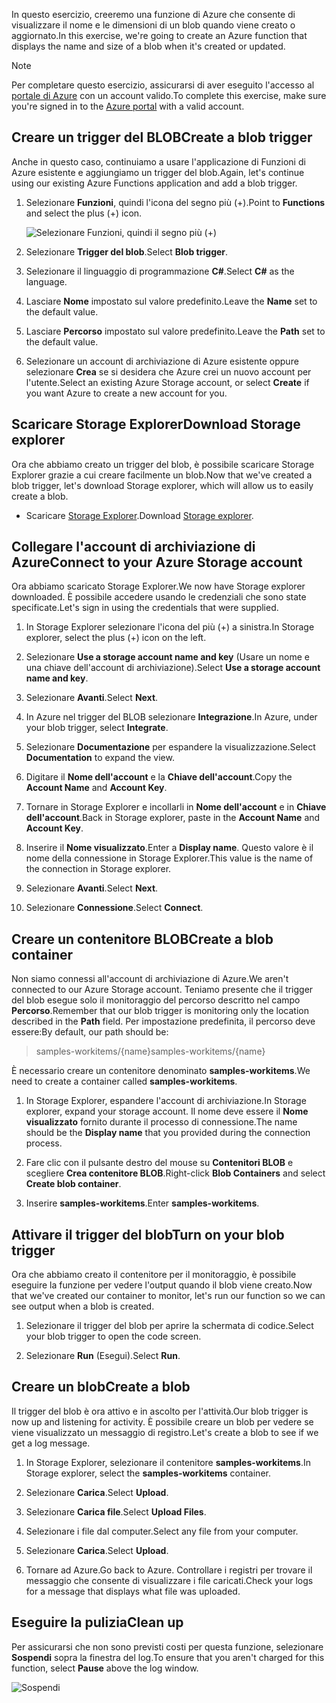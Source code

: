 <span data-ttu-id="d2bbc-101">In questo esercizio, creeremo una funzione di Azure che consente di visualizzare il nome e le dimensioni di un blob quando viene creato o aggiornato.</span><span class="sxs-lookup"><span data-stu-id="d2bbc-101">In this exercise, we're going to create an Azure function that displays the name and size of a blob when it's created or updated.</span></span> 

> [!NOTE]
> <span data-ttu-id="d2bbc-102">Per completare questo esercizio, assicurarsi di aver eseguito l'accesso al [portale di Azure](https://portal.azure.com/) con un account valido.</span><span class="sxs-lookup"><span data-stu-id="d2bbc-102">To complete this exercise, make sure you're signed in to the [Azure portal](https://portal.azure.com/) with a valid account.</span></span>

## <a name="create-a-blob-trigger"></a><span data-ttu-id="d2bbc-103">Creare un trigger del BLOB</span><span class="sxs-lookup"><span data-stu-id="d2bbc-103">Create a blob trigger</span></span>

<span data-ttu-id="d2bbc-104">Anche in questo caso, continuiamo a usare l'applicazione di Funzioni di Azure esistente e aggiungiamo un trigger del blob.</span><span class="sxs-lookup"><span data-stu-id="d2bbc-104">Again, let's continue using our existing Azure Functions application and add a blob trigger.</span></span>

1. <span data-ttu-id="d2bbc-105">Selezionare **Funzioni**, quindi l'icona del segno più (+).</span><span class="sxs-lookup"><span data-stu-id="d2bbc-105">Point to **Functions** and select the plus (+) icon.</span></span>

    ![Selezionare Funzioni, quindi il segno più (+)](../media-drafts/4-hover-function.png)

1. <span data-ttu-id="d2bbc-107">Selezionare **Trigger del blob**.</span><span class="sxs-lookup"><span data-stu-id="d2bbc-107">Select **Blob trigger**.</span></span>

1. <span data-ttu-id="d2bbc-108">Selezionare il linguaggio di programmazione **C#**.</span><span class="sxs-lookup"><span data-stu-id="d2bbc-108">Select **C#** as the language.</span></span> 

1. <span data-ttu-id="d2bbc-109">Lasciare **Nome** impostato sul valore predefinito.</span><span class="sxs-lookup"><span data-stu-id="d2bbc-109">Leave the **Name** set to the default value.</span></span>

1. <span data-ttu-id="d2bbc-110">Lasciare **Percorso** impostato sul valore predefinito.</span><span class="sxs-lookup"><span data-stu-id="d2bbc-110">Leave the **Path** set to the default value.</span></span>

1. <span data-ttu-id="d2bbc-111">Selezionare un account di archiviazione di Azure esistente oppure selezionare **Crea** se si desidera che Azure crei un nuovo account per l'utente.</span><span class="sxs-lookup"><span data-stu-id="d2bbc-111">Select an existing Azure Storage account, or select **Create** if you want Azure to create a new account for you.</span></span>

## <a name="download-storage-explorer"></a><span data-ttu-id="d2bbc-112">Scaricare Storage Explorer</span><span class="sxs-lookup"><span data-stu-id="d2bbc-112">Download Storage explorer</span></span>

<span data-ttu-id="d2bbc-113">Ora che abbiamo creato un trigger del blob, è possibile scaricare Storage Explorer grazie a cui creare facilmente un blob.</span><span class="sxs-lookup"><span data-stu-id="d2bbc-113">Now that we've created a blob trigger, let's download Storage explorer, which will allow us to easily create a blob.</span></span>

- <span data-ttu-id="d2bbc-114">Scaricare [Storage Explorer](http://storageexplorer.com).</span><span class="sxs-lookup"><span data-stu-id="d2bbc-114">Download [Storage explorer](http://storageexplorer.com).</span></span>

## <a name="connect-to-your-azure-storage-account"></a><span data-ttu-id="d2bbc-115">Collegare l'account di archiviazione di Azure</span><span class="sxs-lookup"><span data-stu-id="d2bbc-115">Connect to your Azure Storage account</span></span>

<span data-ttu-id="d2bbc-116">Ora abbiamo scaricato Storage Explorer.</span><span class="sxs-lookup"><span data-stu-id="d2bbc-116">We now have Storage explorer downloaded.</span></span> <span data-ttu-id="d2bbc-117">È possibile accedere usando le credenziali che sono state specificate.</span><span class="sxs-lookup"><span data-stu-id="d2bbc-117">Let's sign in using the credentials that were supplied.</span></span>

1. <span data-ttu-id="d2bbc-118">In Storage Explorer selezionare l'icona del più (+) a sinistra.</span><span class="sxs-lookup"><span data-stu-id="d2bbc-118">In Storage explorer, select the plus (+) icon on the left.</span></span>

1. <span data-ttu-id="d2bbc-119">Selezionare **Use a storage account name and key** (Usare un nome e una chiave dell'account di archiviazione).</span><span class="sxs-lookup"><span data-stu-id="d2bbc-119">Select **Use a storage account name and key**.</span></span>

1. <span data-ttu-id="d2bbc-120">Selezionare **Avanti**.</span><span class="sxs-lookup"><span data-stu-id="d2bbc-120">Select **Next**.</span></span>

1. <span data-ttu-id="d2bbc-121">In Azure nel trigger del BLOB selezionare **Integrazione**.</span><span class="sxs-lookup"><span data-stu-id="d2bbc-121">In Azure, under your blob trigger, select **Integrate**.</span></span>

1. <span data-ttu-id="d2bbc-122">Selezionare **Documentazione** per espandere la visualizzazione.</span><span class="sxs-lookup"><span data-stu-id="d2bbc-122">Select **Documentation** to expand the view.</span></span>

1. <span data-ttu-id="d2bbc-123">Digitare il **Nome dell'account** e la **Chiave dell'account**.</span><span class="sxs-lookup"><span data-stu-id="d2bbc-123">Copy the **Account Name** and **Account Key**.</span></span>

1. <span data-ttu-id="d2bbc-124">Tornare in Storage Explorer e incollarli in **Nome dell'account** e in **Chiave dell'account**.</span><span class="sxs-lookup"><span data-stu-id="d2bbc-124">Back in Storage explorer, paste in the **Account Name** and **Account Key**.</span></span>

1. <span data-ttu-id="d2bbc-125">Inserire il **Nome visualizzato**.</span><span class="sxs-lookup"><span data-stu-id="d2bbc-125">Enter a **Display name**.</span></span> <span data-ttu-id="d2bbc-126">Questo valore è il nome della connessione in Storage Explorer.</span><span class="sxs-lookup"><span data-stu-id="d2bbc-126">This value is the name of the connection in Storage explorer.</span></span>

1. <span data-ttu-id="d2bbc-127">Selezionare **Avanti**.</span><span class="sxs-lookup"><span data-stu-id="d2bbc-127">Select **Next**.</span></span>

1. <span data-ttu-id="d2bbc-128">Selezionare **Connessione**.</span><span class="sxs-lookup"><span data-stu-id="d2bbc-128">Select **Connect**.</span></span> 

## <a name="create-a-blob-container"></a><span data-ttu-id="d2bbc-129">Creare un contenitore BLOB</span><span class="sxs-lookup"><span data-stu-id="d2bbc-129">Create a blob container</span></span>

<span data-ttu-id="d2bbc-130">Non siamo connessi all'account di archiviazione di Azure.</span><span class="sxs-lookup"><span data-stu-id="d2bbc-130">We aren't connected to our Azure Storage account.</span></span> <span data-ttu-id="d2bbc-131">Teniamo presente che il trigger del blob esegue solo il monitoraggio del percorso descritto nel campo **Percorso**.</span><span class="sxs-lookup"><span data-stu-id="d2bbc-131">Remember that our blob trigger is monitoring only the location described in the **Path** field.</span></span> <span data-ttu-id="d2bbc-132">Per impostazione predefinita, il percorso deve essere:</span><span class="sxs-lookup"><span data-stu-id="d2bbc-132">By default, our path should be:</span></span>

> <span data-ttu-id="d2bbc-133">samples-workitems/{name}</span><span class="sxs-lookup"><span data-stu-id="d2bbc-133">samples-workitems/{name}</span></span>

<span data-ttu-id="d2bbc-134">È necessario creare un contenitore denominato **samples-workitems**.</span><span class="sxs-lookup"><span data-stu-id="d2bbc-134">We need to create a container called **samples-workitems**.</span></span>

1. <span data-ttu-id="d2bbc-135">In Storage Explorer, espandere l'account di archiviazione.</span><span class="sxs-lookup"><span data-stu-id="d2bbc-135">In Storage explorer, expand your storage account.</span></span> <span data-ttu-id="d2bbc-136">Il nome deve essere il **Nome visualizzato** fornito durante il processo di connessione.</span><span class="sxs-lookup"><span data-stu-id="d2bbc-136">The name should be the **Display name** that you provided during the connection process.</span></span>

1. <span data-ttu-id="d2bbc-137">Fare clic con il pulsante destro del mouse su **Contenitori BLOB** e scegliere **Crea contenitore BLOB**.</span><span class="sxs-lookup"><span data-stu-id="d2bbc-137">Right-click **Blob Containers** and select **Create blob container**.</span></span>

1. <span data-ttu-id="d2bbc-138">Inserire **samples-workitems**.</span><span class="sxs-lookup"><span data-stu-id="d2bbc-138">Enter **samples-workitems**.</span></span>

## <a name="turn-on-your-blob-trigger"></a><span data-ttu-id="d2bbc-139">Attivare il trigger del blob</span><span class="sxs-lookup"><span data-stu-id="d2bbc-139">Turn on your blob trigger</span></span>

<span data-ttu-id="d2bbc-140">Ora che abbiamo creato il contenitore per il monitoraggio, è possibile eseguire la funzione per vedere l'output quando il blob viene creato.</span><span class="sxs-lookup"><span data-stu-id="d2bbc-140">Now that we've created our container to monitor, let's run our function so we can see output when a blob is created.</span></span>

1. <span data-ttu-id="d2bbc-141">Selezionare il trigger del blob per aprire la schermata di codice.</span><span class="sxs-lookup"><span data-stu-id="d2bbc-141">Select your blob trigger to open the code screen.</span></span>

1. <span data-ttu-id="d2bbc-142">Selezionare **Run** (Esegui).</span><span class="sxs-lookup"><span data-stu-id="d2bbc-142">Select **Run**.</span></span>

## <a name="create-a-blob"></a><span data-ttu-id="d2bbc-143">Creare un blob</span><span class="sxs-lookup"><span data-stu-id="d2bbc-143">Create a blob</span></span>

<span data-ttu-id="d2bbc-144">Il trigger del blob è ora attivo e in ascolto per l'attività.</span><span class="sxs-lookup"><span data-stu-id="d2bbc-144">Our blob trigger is now up and listening for activity.</span></span> <span data-ttu-id="d2bbc-145">È possibile creare un blob per vedere se viene visualizzato un messaggio di registro.</span><span class="sxs-lookup"><span data-stu-id="d2bbc-145">Let's create a blob to see if we get a log message.</span></span>

1. <span data-ttu-id="d2bbc-146">In Storage Explorer, selezionare il contenitore **samples-workitems**.</span><span class="sxs-lookup"><span data-stu-id="d2bbc-146">In Storage explorer, select the **samples-workitems** container.</span></span>

1. <span data-ttu-id="d2bbc-147">Selezionare **Carica**.</span><span class="sxs-lookup"><span data-stu-id="d2bbc-147">Select **Upload**.</span></span> 

1. <span data-ttu-id="d2bbc-148">Selezionare **Carica file**.</span><span class="sxs-lookup"><span data-stu-id="d2bbc-148">Select **Upload Files**.</span></span>

1. <span data-ttu-id="d2bbc-149">Selezionare i file dal computer.</span><span class="sxs-lookup"><span data-stu-id="d2bbc-149">Select any file from your computer.</span></span>

1. <span data-ttu-id="d2bbc-150">Selezionare **Carica**.</span><span class="sxs-lookup"><span data-stu-id="d2bbc-150">Select **Upload**.</span></span>

1. <span data-ttu-id="d2bbc-151">Tornare ad Azure.</span><span class="sxs-lookup"><span data-stu-id="d2bbc-151">Go back to Azure.</span></span> <span data-ttu-id="d2bbc-152">Controllare i registri per trovare il messaggio che consente di visualizzare i file caricati.</span><span class="sxs-lookup"><span data-stu-id="d2bbc-152">Check your logs for a message that displays what file was uploaded.</span></span>

## <a name="clean-up"></a><span data-ttu-id="d2bbc-153">Eseguire la pulizia</span><span class="sxs-lookup"><span data-stu-id="d2bbc-153">Clean up</span></span>

<span data-ttu-id="d2bbc-154">Per assicurarsi che non sono previsti costi per questa funzione, selezionare **Sospendi** sopra la finestra del log.</span><span class="sxs-lookup"><span data-stu-id="d2bbc-154">To ensure that you aren't charged for this function, select **Pause** above the log window.</span></span>

![Sospendi](../media-drafts/4-pause-timer.png)


